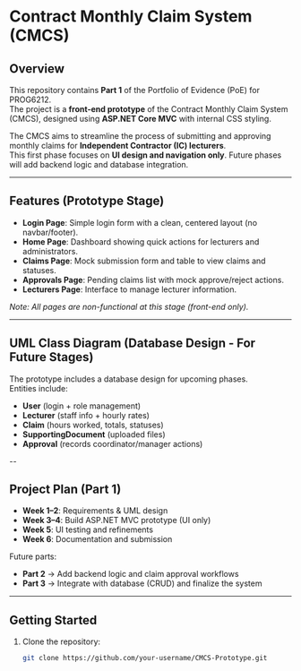 # Contract Monthly Claim System (CMCS) 

## Overview
This repository contains **Part 1** of the Portfolio of Evidence (PoE) for PROG6212.  
The project is a **front-end prototype** of the Contract Monthly Claim System (CMCS), designed using **ASP.NET Core MVC** with internal CSS styling.

The CMCS aims to streamline the process of submitting and approving monthly claims for **Independent Contractor (IC) lecturers**.  
This first phase focuses on **UI design and navigation only**. Future phases will add backend logic and database integration.

---

## Features (Prototype Stage)
- **Login Page**: Simple login form with a clean, centered layout (no navbar/footer).
- **Home Page**: Dashboard showing quick actions for lecturers and administrators.
- **Claims Page**: Mock submission form and table to view claims and statuses.
- **Approvals Page**: Pending claims list with mock approve/reject actions.
- **Lecturers Page**: Interface to manage lecturer information.

*Note: All pages are non-functional at this stage (front-end only).*

---

## UML Class Diagram (Database Design - For Future Stages)
The prototype includes a database design for upcoming phases.  
Entities include:
- **User** (login + role management)  
- **Lecturer** (staff info + hourly rates)  
- **Claim** (hours worked, totals, statuses)  
- **SupportingDocument** (uploaded files)  
- **Approval** (records coordinator/manager actions)  

--

## Project Plan (Part 1)
- **Week 1–2**: Requirements & UML design  
- **Week 3–4**: Build ASP.NET MVC prototype (UI only)  
- **Week 5**: UI testing and refinements  
- **Week 6**: Documentation and submission  

Future parts:
- **Part 2** → Add backend logic and claim approval workflows  
- **Part 3** → Integrate with database (CRUD) and finalize the system  

---

## Getting Started
1. Clone the repository:  
   ```bash
   git clone https://github.com/your-username/CMCS-Prototype.git
